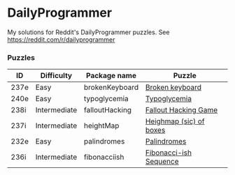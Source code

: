 # DailyProgrammer
My solutions for Reddit's DailyProgrammer puzzles. See https://reddit.com/r/dailyprogrammer

### Puzzles
| ID | Difficulty | Package name | Puzzle |
|----|------------|--------------|--------|
|237e|Easy|brokenKeyboard|[Broken keyboard](https://www.reddit.com/r/dailyprogrammer/comments/3pcb3i/20151019_challenge_237_easy_broken_keyboard/)|
|240e|Easy|typoglycemia|[Typoglycemia](https://www.reddit.com/r/dailyprogrammer/comments/3s4nyq/20151109_challenge_240_easy_typoglycemia/)|
|238i|Intermediate|falloutHacking|[Fallout Hacking Game](https://www.reddit.com/r/dailyprogrammer/comments/3qjnil/20151028_challenge_238_intermediate_fallout/)|
|237i|Intermediate|heightMap|[Heighmap (sic) of boxes](https://www.reddit.com/r/dailyprogrammer/comments/3pnd3t/20151021_challenge_237_intermediate_heighmap_of/)|
|232e|Easy|palindromes|[Palindromes](https://www.reddit.com/r/dailyprogrammer/comments/3kx6oh/20150914_challenge_232_easy_palindromes/)|
|236i|Intermediate|fibonacciish|[Fibonacci-ish Sequence](https://www.reddit.com/r/dailyprogrammer/comments/3opin7/20151014_challenge_236_intermediate_fibonacciish/)|